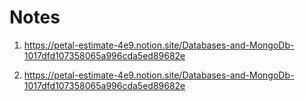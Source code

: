# Notes

1. https://petal-estimate-4e9.notion.site/Databases-and-MongoDb-1017dfd107358065a996cda5ed89682e

2. https://petal-estimate-4e9.notion.site/Databases-and-MongoDb-1017dfd107358065a996cda5ed89682e
